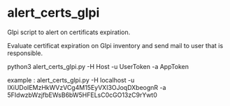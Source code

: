 # alert_certs_glpi
Glpi script to alert on certificats expiration.
    
Evaluate certificat expiration on Glpi inventory and send mail to user that is responsible.

python3 alert_certs_glpi.py -H Host -u UserToken -a AppToken
            
example : alert_certs_glpi.py -H localhost -u IXiUDoIEMzHkWVzVCg4M15EyVXI3OJoqDXbeognR -a 5FIdwzbWzjfbEWsB6bW5HFELsC0cGO13zC9rYwt0
